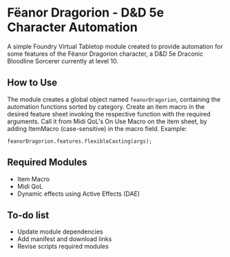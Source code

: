 # Fëanor Dragorion - D&D 5e Character Automation
A simple Foundry Virtual Tabletop module created to provide automation for some features of the Fëanor Dragorion character, a D&D 5e Draconic Bloodline Sorcerer currently at level 10.

## How to Use
The module creates a global object named `feanorDragorion`, containing the automation functions sorted by category. Create an item macro in the desired feature sheet invoking the respective function with the required arguments. Call it from Midi QoL's On Use Macro on the item sheet, by adding ItemMacro (case-sensitive) in the macro field. Example:
```
feanorDragorion.features.flexibleCasting(args);
```

## Required Modules
* Item Macro
* Midi QoL
* Dynamic effects using Active Effects (DAE)

## To-do list
* Update module dependencies
* Add manifest and download links
* Revise scripts required modules